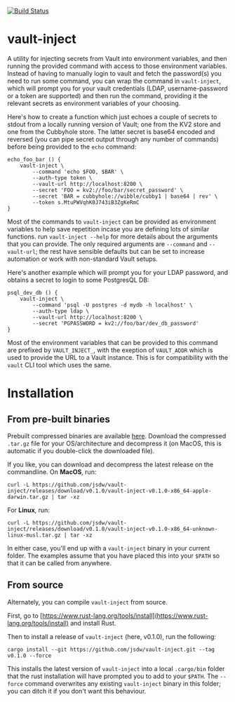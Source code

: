 [![Build Status](https://travis-ci.org/jsdw/vault-inject.svg?branch=master)](https://travis-ci.org/jsdw/vault-inject)

# vault-inject

A utility for injecting secrets from Vault into environment variables, and then running the provided command with access to those environment variables. Instead of having to manually login to vault and fetch the password(s) you need to run some command, you can wrap the command in `vault-inject`, which will prompt you for your vault credentials (LDAP, username-password or a token are supported) and then run the command, providing it the relevant secrets as environment variables of your choosing.

Here's how to create a function which just echoes a couple of secrets to stdout from a locally running version of Vault; one from the KV2 store and one from the Cubbyhole store. The latter secret is base64 encoded and reversed (you can pipe secret output through any number of commands) before being provided to the `echo` command:

```
echo_foo_bar () {
    vault-inject \
        --command 'echo $FOO, $BAR' \
        --auth-type token \
        --vault-url http://localhost:8200 \
        --secret 'FOO = kv2://foo/bar/secret_password' \
        --secret 'BAR = cubbyhole://wibble/cubby1 | base64 | rev' \
        --token s.MtuPWVqhK0J743iB3ZgKeRmC
}
```

Most of the commands to `vault-inject` can be provided as environment variables to help save repetition incase you are defining lots of similar functions. run `vault-inject --help` for more details about the arguments that you can provide. The only required arguments are `--command` and `--vault-url`; the rest have sensible defaults but can be set to increase automation or work with non-standard Vault setups.

Here's another example which will prompt you for your LDAP password, and obtains a secret to login to some PostgresQL DB:

```
psql_dev_db () {
    vault-inject \
        --command 'psql -U postgres -d mydb -h localhost' \
        --auth-type ldap \
        --vault-url http://localhost:8200 \
        --secret 'PGPASSWORD = kv2://foo/bar/dev_db_password'
}
```

Most of the environment variables that can be provided to this command are prefixed by `VAULT_INJECT_`, with the exeption of `VAULT_ADDR` which is used to provide the URL to a Vault instance. This is for compatibility with the `vault` CLI tool which uses the same.

# Installation

## From pre-built binaries

Prebuilt compressed binaries are available [here](https://github.com/jsdw/vault-inject/releases/latest). Download the compressed `.tar.gz` file for your OS/architecture and decompress it (on MacOS, this is automatic if you double-click the downloaded file).

If you like, you can download and decompress the latest release on the commandline. On **MacOS**, run:

```
curl -L https://github.com/jsdw/vault-inject/releases/download/v0.1.0/vault-inject-v0.1.0-x86_64-apple-darwin.tar.gz | tar -xz
```

For **Linux**, run:

```
curl -L https://github.com/jsdw/vault-inject/releases/download/v0.1.0/vault-inject-v0.1.0-x86_64-unknown-linux-musl.tar.gz | tar -xz
```

In either case, you'll end up with a `vault-inject` binary in your current folder. The examples assume that you have placed this into your `$PATH` so that it can be called from anywhere.

## From source

Alternately, you can compile `vault-inject` from source.

First, go to [https://www.rust-lang.org/tools/install](https://www.rust-lang.org/tools/install) and install Rust.

Then to install a release of `vault-inject` (here, v0.1.0), run the following:

```
cargo install --git https://github.com/jsdw/vault-inject.git --tag v0.1.0 --force
```

This installs the latest version of `vault-inject` into a local `.cargo/bin` folder that the rust installation will have prompted you to add to your `$PATH`. The `--force` command overwrites any existing `vault-inject` binary in this folder; you can ditch it if you don't want this behaviour.